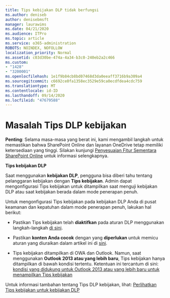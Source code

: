 ```yaml
---
title: Tips kebijakan DLP tidak berfungsi
ms.author: deniseb
author: denisebmsft
manager: laurawims
ms.date: 04/21/2020
ms.audience: ITPro
ms.topic: article
ms.service: o365-administration
ROBOTS: NOINDEX, NOFOLLOW
localization_priority: Normal
ms.assetid: c03d30be-474a-4a34-b3c0-240eb2a2c466
ms.custom:
- "1428"
- "3200001"
ms.openlocfilehash: 1e1f9b84cb8bd07468d3da0eeaff3716b9a309a4
ms.sourcegitcommit: c6692ce0fa1358ec3529e59ca0ecdfdea4cdc759
ms.translationtype: MT
ms.contentlocale: id-ID
ms.lasthandoff: 09/14/2020
ms.locfileid: "47679588"
---
```

# <a name="dlp-policy-tip-issues"></a>Masalah Tips DLP kebijakan

**Penting**: Selama masa-masa yang berat ini, kami mengambil langkah untuk memastikan bahwa SharePoint Online dan layanan OneDrive tetap memiliki ketersediaan yang tinggi. Silakan kunjungi [Penyesuaian Fitur Sementara SharePoint Online](https://aka.ms/ODSPAdjustments) untuk informasi selengkapnya.

**Tips kebijakan DLP**

Saat menggunakan **kebijakan DLP**, pengguna bisa diberi tahu tentang pelanggaran kebijakan dengan **Tips kebijakan**. Admin dapat mengonfigurasi Tips kebijakan untuk ditampilkan saat menguji kebijakan DLP atau saat kebijakan berada dalam mode penerapan penuh.
  
Untuk mengonfigurasi Tips kebijakan pada kebijakan DLP Anda di pusat keamanan dan kepatuhan dalam mode penerapan penuh, lakukan hal berikut:
  
- Pastikan Tips kebijakan telah **diaktifkan** pada aturan DLP menggunakan langkah-langkah [di sini](https://docs.microsoft.com/microsoft-365/compliance/use-notifications-and-policy-tips).

- Pastikan **konten Anda cocok** dengan yang **diperlukan** untuk memicu aturan yang diuraikan dalam artikel ini di [sini](https://docs.microsoft.com/microsoft-365/compliance/sensitive-information-type-entity-definitions).

- Tips kebijakan ditampilkan di OWA dan Outlook. Namun, saat menggunakan **Outlook 2013 atau yang lebih baru**, Tips kebijakan hanya ditampilkan di bawah kondisi tertentu. Ketentuan ini tercantum di sini: [kondisi yang didukung untuk Outlook 2013 atau yang lebih baru untuk menampilkan Tips kebijakan](https://docs.microsoft.com/microsoft-365/compliance/use-notifications-and-policy-tips)

Untuk informasi tambahan tentang Tips DLP kebijakan, lihat: [Perlihatkan Tips kebijakan untuk kebijakan DLP](https://docs.microsoft.com/microsoft-365/compliance/use-notifications-and-policy-tips)
  